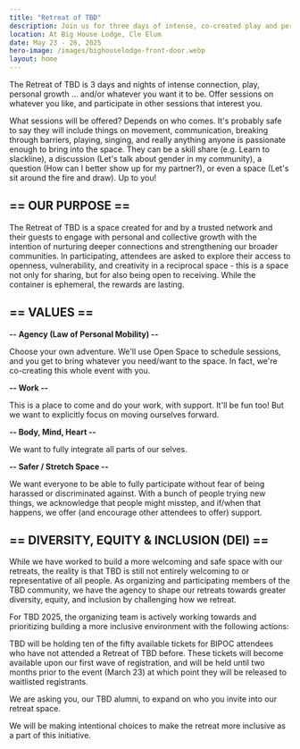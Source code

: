 ```yaml
---
title: "Retreat of TBD"
description: Join us for three days of intense, co-created play and personal growth.
location: At Big House Lodge, Cle Elum
date: May 23 - 26, 2025
hero-image: /images/bighouselodge-front-door.webp
layout: home
---
```


The Retreat of TBD is 3 days and nights of intense connection, play, personal growth ... and/or whatever you want it to be. Offer sessions on whatever you like, and participate in other sessions that interest you.

What sessions will be offered? Depends on who comes. It's probably safe to say they will include things on movement, communication, breaking through barriers, playing, singing, and really anything anyone is passionate enough to bring into the space. They can be a skill share (e.g. Learn to slackline), a discussion (Let's talk about gender in my community), a question (How can I better show up for my partner?), or even a space (Let's sit around the fire and draw). Up to you!


## == OUR PURPOSE ==

The Retreat of TBD is a space created for and by a trusted network and their guests to engage with personal and collective growth with the intention of nurturing deeper connections and strengthening our broader communities. In participating, attendees are asked to explore their access to openness, vulnerability, and creativity in a reciprocal space - this is a space not only for sharing, but for also being open to receiving. While the container is ephemeral, the rewards are lasting.

## == VALUES ==

**-- Agency (Law of Personal Mobility) --**

Choose your own adventure. We'll use Open Space to schedule sessions, and you get to bring whatever you need/want to the space. In fact, we're co-creating this whole event with you.

**-- Work --**

This is a place to come and do your work, with support. It'll be fun too! But we want to explicitly focus on moving ourselves forward.

**-- Body, Mind, Heart --**

We want to fully integrate all parts of our selves.

**-- Safer / Stretch Space --**

We want everyone to be able to fully participate without fear of being harassed or discriminated against. With a bunch of people trying new things, we acknowledge that people might misstep, and if/when that happens, we offer (and encourage other attendees to offer) support.

<!-- https://saferspacesnyc.wordpress.com/ -->

## == DIVERSITY, EQUITY & INCLUSION (DEI) ==

While we have worked to build a more welcoming and safe space with our retreats, the reality is that TBD is still not entirely welcoming to or representative of all people. As organizing and participating members of the TBD community, we have the agency to shape our retreats towards greater diversity, equity, and inclusion by challenging how we retreat. 

For TBD 2025, the organizing team is actively working towards and prioritizing building a more inclusive environment with the following actions:

TBD will be holding ten of the fifty available tickets for BIPOC attendees who have not attended a Retreat of TBD before. These tickets will become available upon our first wave of registration, and will be held until two months prior to the event (March 23) at which point they will be released to waitlisted registrants. 

We are asking you, our TBD alumni, to expand on who you invite into our retreat space. 

We will be making intentional choices to make the retreat more inclusive as a part of this initiative.

